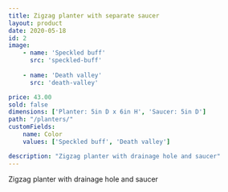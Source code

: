 ```yaml
---
title: Zigzag planter with separate saucer
layout: product
date: 2020-05-18
id: 2
image:
    - name: 'Speckled buff'
      src: 'speckled-buff'
    
    - name: 'Death valley'
      src: 'death-valley'

price: 43.00
sold: false
dimensions: ['Planter: 5in D x 6in H', 'Saucer: 5in D']
path: "/planters/"
customFields:
    name: Color
    values: ['Speckled buff', 'Death valley']

description: "Zigzag planter with drainage hole and saucer"
---
```


Zigzag planter with drainage hole and saucer